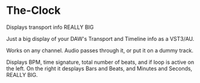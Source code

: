 # The-Clock
Displays transport info REALLY BIG

Just a big display of your DAW's Transport and Timeline info as a VST3/AU.

Works on any channel. Audio passes through it, or put it on a dummy track.

Displays BPM, time signature, total number of beats, and if loop is active on the left.
On the right it desplays Bars and Beats, and Minutes and Seconds, REALLY BIG.
